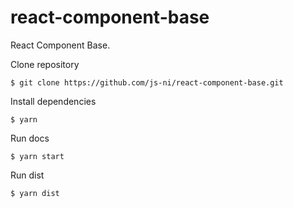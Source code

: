 # react-component-base

React Component Base.

Clone repository

    $ git clone https://github.com/js-ni/react-component-base.git

Install dependencies

    $ yarn

Run docs

    $ yarn start

Run dist

    $ yarn dist
